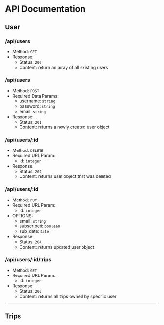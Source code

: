 # API Documentation

## User

### /api/users

- Method: `GET`
- Response:
  - Status: `200`
  - Content: return an array of all existing users

### /api/users

- Method: `POST`
- Required Data Params:
  - username: `string`
  - password: `string`
  - email: `string`
- Response:
  - Status: `201`
  - Content: returns a newly created user object

### /api/users/:id

- Method: `DELETE`
- Required URL Param:
  - id: `integer`
- Response:
  - Status: `202`
  - Content: returns user object that was deleted

### /api/users/:id

- Method: `PUT`
- Required URL Param:
  - id: `integer`
- OPTIONS:
  - email: `string`
  - subscribed: `boolean`
  - sub_date: `Date`
- Response:
  - Status: `204`
  - Content: returns updated user object

### /api/users/:id/trips

- Method: `GET`
- Required URL Param:
  - id: `integer`
- Response:
  - Status: `200`
  - Content: returns all trips owned by specific user

---

## Trips
